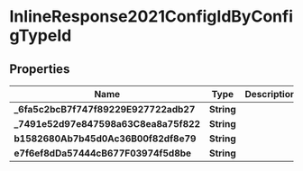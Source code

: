 

# InlineResponse2021ConfigIdByConfigTypeId

## Properties

Name | Type | Description | Notes
------------ | ------------- | ------------- | -------------
**_6fa5c2bcB7f747f89229E927722adb27** | **String** |  |  [optional]
**_7491e52d97e847598a63C8ea8a75f822** | **String** |  |  [optional]
**b1582680Ab7b45d0Ac36B00f82df8e79** | **String** |  |  [optional]
**e7f6ef8dDa57444cB677F03974f5d8be** | **String** |  | 



